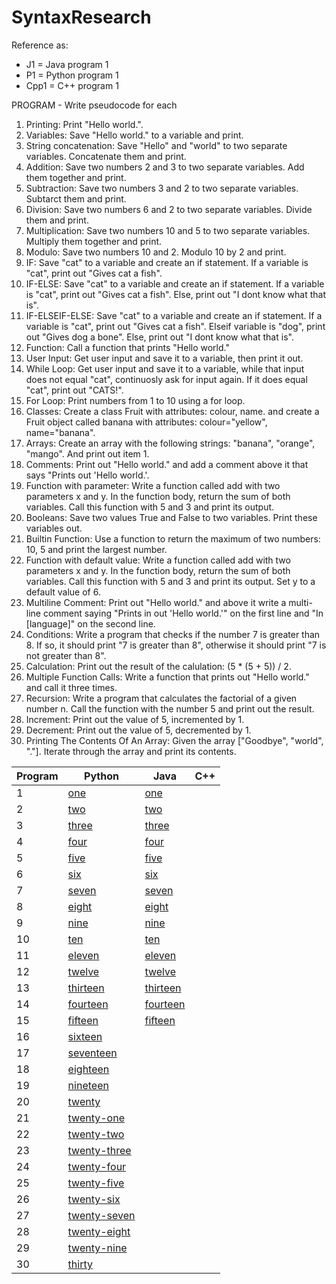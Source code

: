 # SyntaxResearch

Reference as:
- J1 = Java program 1
- P1 = Python program 1
- Cpp1 = C++ program 1

PROGRAM - Write pseudocode for each
1. Printing: Print "Hello world.".
2. Variables: Save "Hello world." to a variable and print.
3. String concatenation: Save "Hello" and "world" to two separate variables. Concatenate them and print.
4. Addition: Save two numbers 2 and 3 to two separate variables. Add them together and print.
5. Subtraction: Save two numbers 3 and 2 to two separate variables. Subtarct them and print.
6. Division: Save two numbers 6 and 2 to two separate variables. Divide them and print.
7. Multiplication: Save two numbers 10 and 5 to two separate variables. Multiply them together and print.
8. Modulo: Save two numbers 10 and 2. Modulo 10 by 2 and print.
9. IF: Save "cat" to a variable and create an if statement. If a variable is "cat", print out "Gives cat a fish".
10. IF-ELSE: Save "cat" to a variable and create an if statement. If a variable is "cat", print out "Gives cat a fish". Else, print out "I dont know what that is".
11. IF-ELSEIF-ELSE: Save "cat" to a variable and create an if statement. If a variable is "cat", print out "Gives cat a fish". Elseif variable is "dog", print out       "Gives dog a bone". Else, print out "I dont know what that is".
12. Function: Call a function that prints "Hello world."
13. User Input: Get user input and save it to a variable, then print it out.
14. While Loop: Get user input and save it to a variable, while that input does not equal "cat", continuosly ask for input again. If it does equal "cat", print out     "CATS!".
15. For Loop: Print numbers from 1 to 10 using a for loop.
16. Classes: Create a class Fruit with attributes: colour, name. and create a Fruit object called banana with attributes: colour="yellow", name="banana". 
17. Arrays: Create an array with the following strings: "banana", "orange", "mango". And print out item 1.
18. Comments: Print out "Hello world." and add a comment above it that says "Prints out 'Hello world.'.
19. Function with parameter: Write a function called add with two parameters x and y. In the function body, return the sum of both variables. Call this function         with 5 and 3 and print its output.
20. Booleans: Save two values True and False to two variables. Print these variables out.
21. Builtin Function: Use a function to return the maximum of two numbers: 10, 5 and print the largest number.
22. Function with default value: Write a function called add with two parameters x and y. In the function body, return the sum of both variables. Call this function       with 5 and 3 and print its output. Set y to a default value of 6.
23. Multiline Comment: Print out "Hello world." and above it write a multi-line comment saying "Prints in out 'Hello world.'" on the first line and "In [language]"     on the second line.
24. Conditions: Write a program that checks if the number 7 is greater than 8. If so, it should print "7 is greater than 8", otherwise it should print "7 is not         greater than 8". 
25. Calculation: Print out the result of the calulation: (5 * (5 + 5)) / 2.
26. Multiple Function Calls: Write a function that prints out "Hello world." and call it three times.
27. Recursion: Write a program that calculates the factorial of a given number n. Call the function with the number 5 and print out the result.
28. Increment: Print out the value of 5, incremented by 1.
29. Decrement: Print out the value of 5, decremented by 1.
30. Printing The Contents Of An Array: Given the array ["Goodbye", "world", "."]. Iterate through the array and print its contents.

| Program | Python | Java | C++ |
| ------- | ------ | ---- | --- |
| 1 | [one](python/one.py) | [one](java/one.java) | 
| 2 | [two](python/two.py) | [two](java/two.java) |
| 3 | [three](python/three.py) | [three](java/three.java) |
| 4 | [four](python/four.py) | [four](java/four.java) |
| 5 | [five](python/five.py) | [five](java/five.java) |
| 6 | [six](python/six.py) | [six](java/six.java) |
| 7 | [seven](python/seven.py) | [seven](java/seven.java) |
| 8 | [eight](python/eight.py) | [eight](java/eight.java) |
| 9 | [nine](python/nine.py) | [nine](java/nine.java) |
| 10 | [ten](python/ten.py) | [ten](java/ten.java) |
| 11 | [eleven](python/eleven.py) | [eleven](java/eleven.java) |
| 12 | [twelve](python/twelve.py) | [twelve](java/twelve.java) |
| 13 | [thirteen](python/thirteen.py) | [thirteen](java/thirteen.java) |
| 14 | [fourteen](python/fourteen.py) | [fourteen](java/fourteen.java) |
| 15 | [fifteen](python/fifteen.py) | [fifteen](java/fifteen.java) |
| 16 | [sixteen](python/sixteen.py) |
| 17 | [seventeen](python/seventeen.py) |
| 18 | [eighteen](python/eighteen.py) |
| 19 | [nineteen](python/nineteen.py) |
| 20 | [twenty](python/twenty.py) |
| 21 | [twenty-one](python/twenty-one.py) |
| 22 | [twenty-two](python/twenty-two.py) |
| 23 | [twenty-three](python/twenty-three.py) |
| 24 | [twenty-four](python/twenty-four.py) |
| 25 | [twenty-five](python/twenty-five.py) |
| 26 | [twenty-six](python/twenty-six.py) |
| 27 | [twenty-seven](python/twenty-seven.py) |
| 28 | [twenty-eight](python/twenty-eight.py) |
| 29 | [twenty-nine](python/twenty-nine.py) |
| 30 | [thirty](python/thirty.py) |


